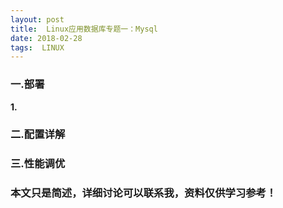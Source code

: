 ```yaml
---
layout: post
title:  Linux应用数据库专题一：Mysql
date: 2018-02-28
tags:  LINUX
---
```



### 一.部署
**1.**

### 二.配置详解

### 三.性能调优






### 本文只是简述，详细讨论可以联系我，资料仅供学习参考！